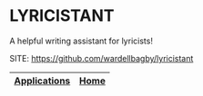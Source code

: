 # LYRICISTANT

 A helpful writing assistant for lyricists!

 SITE: https://github.com/wardellbagby/lyricistant

 | [Applications](https://portable-linux-apps.github.io/apps.html) | [Home](https://portable-linux-apps.github.io)
 | --- | --- |
